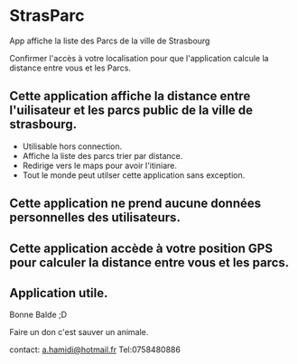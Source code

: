 # StrasParc
App affiche la liste des Parcs de la ville de Strasbourg

Confirmer l'accès à votre localisation pour que l'application calcule la distance entre vous et les Parcs.

## Cette application affiche la distance entre l'uilisateur et les parcs public de la ville de strasbourg.

* Utilisable hors connection.
* Affiche la liste des parcs trier par distance.
* Redirige vers le maps pour avoir l'itiniare.
* Tout le monde peut utilser cette application sans exception.

## Cette application ne prend aucune données personnelles des utilisateurs.
## Cette application accède à votre position GPS pour calculer la distance entre vous et les parcs.
## Application utile.

Bonne Balde ;D

Faire un don c'est sauver un animale. 

contact: a.hamidi@hotmail.fr
Tel:0758480886


